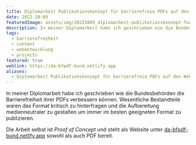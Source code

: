```yaml
---
title: Diplomarbeit Publikationskonzept für barrierefreie PDFs auf den Webseiten der Bundesbehörden
date: 2022-10-09
featuredImage: assets/img/20221009_diplomarbeit-publikationskonzept-fuer-barrierefreie-pdfs-auf-den-webseiten-der-bundesbehoerden_0.png
description: In meiner Diplomarbeit habe ich geschrieben wie die Bundesbehörden die Barrierefreiheit ihrer PDFs verbessern können.
tags:
  - barrierefreiheit
  - content
  - webentwicklung
  - projects
featured: true
weblink: https://da-bfpdf-bund.netlify.app
aliases:
  - Diplomarbeit Publikationskonzept für barrierefreie PDFs auf den Webseiten der Bundesbehörden
---
```

In meiner Diplomarbeit habe ich geschrieben wie die Bundesbehörden die Barrierefreiheit ihrer PDFs verbessern können. Wesentliche Bestandteile waren das Format kritisch zu hinterfragen und die Aufbereitung medienneutraler zu gestalten um immer im besten geeigneten Format zu publizieren.

Die Arbeit selbst ist _Proof of Concept_ und steht als Website unter [da-bfpdf-bund.netlify.app](https://da-bfpdf-bund.netlify.app/) sowohl als auch PDF bereit.

